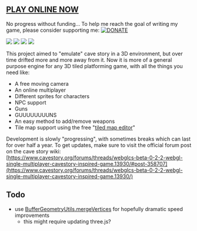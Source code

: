 ## [PLAY ONLINE NOW](https://webglcs.herokuapp.com/)

No progress without funding... To help me reach the goal of writing my game, please consider supporting me:
[![DONATE](https://www.paypalobjects.com/en_US/i/btn/btn_donateCC_LG.gif)](https://www.paypal.me/lucahappel)

![](https://i.imgur.com/tqF2RAi.png)
![](https://i.imgur.com/Ysv2BVX.png)
![](https://i.imgur.com/6uRC3at.png)
![](https://i.imgur.com/gO2mwQK.gif)

This project aimed to "emulate" cave story in a 3D environment, but over time drifted more and more away from it.
Now it is more of a general purpose engine for any 3D tiled platforming game, with all the things you need like:

* A free moving camera
* An online multiplayer
* Different sprites for characters
* NPC support
* Guns
* GUUUUUUUUNS
* An easy method to add/remove weapons
* Tile map support using the free "[tiled map editor](http://www.mapeditor.org/)"

Development is slowly "progressing", with sometimes breaks which can last for over half a year.
To get updates, make sure to visit the official forum post on the cave story wiki:
[https://www.cavestory.org/forums/threads/webglcs-beta-0-2-2-webgl-single-multiplayer-cavestory-inspired-game.13930/#post-358707](https://www.cavestory.org/forums/threads/webglcs-beta-0-2-2-webgl-single-multiplayer-cavestory-inspired-game.13930/)

## Todo

* use [BufferGeometryUtils.mergeVertices](https://threejs.org/docs/#examples/en/utils/BufferGeometryUtils.mergeVertices) for hopefully dramatic speed improvements
  * this might require updating three.js?
